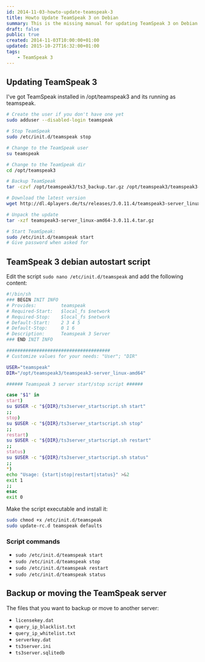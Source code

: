 ```yaml
---
id: 2014-11-03-howto-update-teamspeak-3
title: Howto Update TeamSpeak 3 on Debian
summary: This is the missing manual for updating TeamSpeak 3 on Debian.
draft: false
public: true
created: 2014-11-03T10:00:00+01:00
updated: 2015-10-27T16:32:00+01:00
tags:
    - TeamSpeak 3
---
```


## Updating TeamSpeak 3

I've got TeamSpeak installed in /opt/teamspeak3 and its running as teamspeak.

```bash
# Create the user if you don't have one yet
sudo adduser --disabled-login teamspeak

# Stop TeamSpeak
sudo /etc/init.d/teamspeak stop

# Change to the TeamSpeak user
su teamspeak

# Change to the TeamSpeak dir
cd /opt/teamspeak3

# Backup TeamSpeak
tar -czvf /opt/teamspeak3/ts3_backup.tar.gz /opt/teamspeak3/teamspeak3-server_linux-amd64

# Download the latest version
wget http://dl.4players.de/ts/releases/3.0.11.4/teamspeak3-server_linux-amd64-3.0.11.4.tar.gz

# Unpack the update
tar -xzf teamspeak3-server_linux-amd64-3.0.11.4.tar.gz

# Start TeamSpeak:
sudo /etc/init.d/teamspeak start
# Give password when asked for
```

## TeamSpeak 3 debian autostart script

Edit the script ``sudo nano /etc/init.d/teamspeak`` and add the following content:

```bash
#!/bin/sh
### BEGIN INIT INFO
# Provides:         teamspeak
# Required-Start:   $local_fs $network
# Required-Stop:    $local_fs $network
# Default-Start:    2 3 4 5
# Default-Stop:     0 1 6
# Description:      Teamspeak 3 Server
### END INIT INFO

######################################
# Customize values for your needs: "User"; "DIR"

USER="teamspeak"
DIR="/opt/teamspeak3/teamspeak3-server_linux-amd64"

###### Teamspeak 3 server start/stop script ######

case "$1" in
start)
su $USER -c "${DIR}/ts3server_startscript.sh start"
;;
stop)
su $USER -c "${DIR}/ts3server_startscript.sh stop"
;;
restart)
su $USER -c "${DIR}/ts3server_startscript.sh restart"
;;
status)
su $USER -c "${DIR}/ts3server_startscript.sh status"
;;
*)
echo "Usage: {start|stop|restart|status}" >&2
exit 1
;;
esac
exit 0
```

Make the script executable and install it:

```bash
sudo chmod +x /etc/init.d/teamspeak
sudo update-rc.d teamspeak defaults
```

### Script commands

- ``sudo /etc/init.d/teamspeak start``
- ``sudo /etc/init.d/teamspeak stop``
- ``sudo /etc/init.d/teamspeak restart``
- ``sudo /etc/init.d/teamspeak status``

## Backup or moving the TeamSpeak server

The files that you want to backup or move to another server:

- ``licensekey.dat``
- ``query_ip_blacklist.txt``
- ``query_ip_whitelist.txt``
- ``serverkey.dat``
- ``ts3server.ini``
- ``ts3server.sqlitedb``
